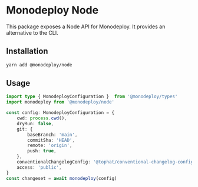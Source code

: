# Monodeploy Node

This package exposes a Node API for Monodeploy. It provides an alternative to the CLI.

## Installation

```sh
yarn add @monodeploy/node
```

## Usage

```ts
import type { MonodeployConfiguration }  from '@monodeploy/types'
import monodeploy from '@monodeploy/node'

const config: MonodeployConfiguration = {
    cwd: process.cwd(),
    dryRun: false,
    git: {
        baseBranch: 'main',
        commitSha: 'HEAD',
        remote: 'origin',
        push: true,
    },
    conventionalChangelogConfig: '@tophat/conventional-changelog-config',
    access: 'public',
}
const changeset = await monodeploy(config)
```
